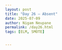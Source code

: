 ```yaml
---
layout: post
title: "Day 26 – Absent"
date: 2025-07-09
author: Nigam Neupane
permalink: /day26.html
tags: [ELM, SMOTE]


---
```

